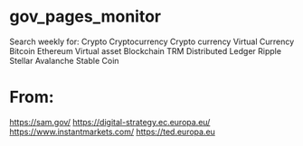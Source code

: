 # gov_pages_monitor
Search weekly for:
Crypto
Cryptocurrency
Crypto currency
Virtual Currency
Bitcoin
Ethereum
Virtual asset
Blockchain
TRM
Distributed Ledger
Ripple
Stellar
Avalanche
Stable Coin
# From:
https://sam.gov/
https://digital-strategy.ec.europa.eu/
https://www.instantmarkets.com/
https://ted.europa.eu
